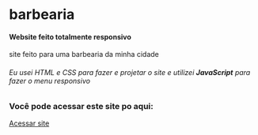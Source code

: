 # barbearia
<h4>Website feito totalmente responsivo</h4>
 <p> site feito para uma barbearia da minha cidade 
 
<h6>Eu usei HTML e CSS para fazer e projetar o site e utilizei <strong>JavaScript</strong> para fazer o menu responsivo</h6>

<h3>Você pode acessar este site po aqui: </h3>
<a href="https://aesthetic-blini-715f78.netlify.app/">Acessar site</a>

